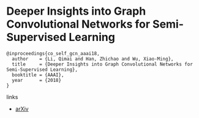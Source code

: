 # Deeper Insights into Graph Convolutional Networks for Semi-Supervised Learning

```
@inproceedings{co_self_gcn_aaai18,
  author    = {Li, Qimai and Han, Zhichao and Wu, Xiao-Ming},
  title     = {Deeper Insights into Graph Convolutional Networks for Semi-Supervised Learning},
  booktitle = {AAAI},
  year      = {2018}
}
```

links

- [arXiv](https://arxiv.org/abs/1801.07606)

